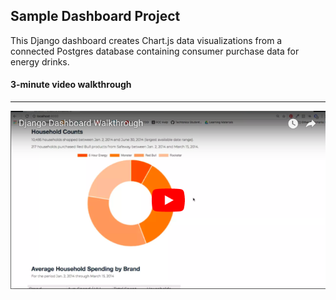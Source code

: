 ## Sample Dashboard Project

This Django dashboard creates Chart.js data visualizations from a connected Postgres database containing consumer purchase data for energy drinks.

#### 3-minute video walkthrough
---
[![3-minute video walkthrough](/screenshots/video_still.jpg)](https://www.youtube.com/watch?v=K3Qnlqvajww)
